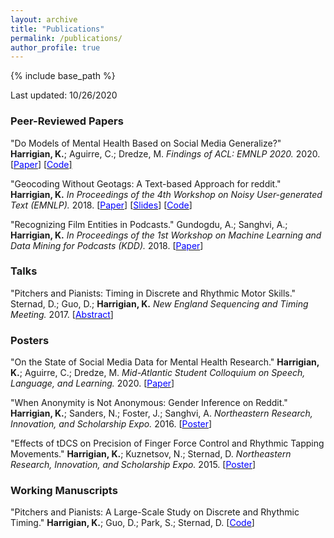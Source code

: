 ```yaml
---
layout: archive
title: "Publications"
permalink: /publications/
author_profile: true
---
```


{% include base_path %}

Last updated: 10/26/2020

### Peer-Reviewed Papers
  
   "Do Models of Mental Health Based on Social Media Generalize?" **Harrigian, K.**; Aguirre, C.; Dredze, M. *Findings of ACL: EMNLP 2020.* 2020. [[<span style="color:blue">Paper</span>]](http://www.cs.jhu.edu/~mdredze/publications/2020_emnlp_mental_health_domain_transfer.pdf) [[<span style="color:blue">Code</span>]](https://github.com/kharrigian/emnlp-2020-mental-health-generalization) 

   "Geocoding Without Geotags: A Text-based Approach for reddit." **Harrigian, K.** *In Proceedings of the 4th Workshop on Noisy User-generated Text (EMNLP).* 2018. [[<span style="color:blue">Paper</span>](http://aclweb.org/anthology/W18-6103)] [[<span style="color:blue">Slides</span>](https://kharrigian.github.io/files/WNUT_Talk.pdf)] [[<span style="color:blue">Code</span>](https://github.com/kharrigian/smgeo)]

   "Recognizing Film Entities in Podcasts." Gundogdu, A.; Sanghvi, A.; **Harrigian, K.** *In Proceedings of the 1st Workshop on Machine Learning and Data Mining for Podcasts (KDD).* 2018. [[<span style="color:blue">Paper</span>](https://arxiv.org/abs/1809.08711)]
### Talks

   "Pitchers and Pianists: Timing in Discrete and Rhythmic Motor Skills." Sternad, D.; Guo, D.; **Harrigian, K.** *New England Sequencing and Timing Meeting.* 2017. [[<span style="color:blue">Abstract</span>](https://musicdynamicslab.uconn.edu/wp-content/uploads/sites/433/2017/01/NEST17_Schedule.pdf)]
### Posters

   "On the State of Social Media Data for Mental Health Research." **Harrigian, K.**; Aguirre, C.; Dredze, M. *Mid-Atlantic Student Colloquium on Speech, Language, and Learning.* 2020. [[<span style="color:blue">Paper</span>](https://github.com/kharrigian/mental-health-datasets/blob/master/reference/OnTheStateOfSocialMediaDataForMentalHealth.pdf)]

   "When Anonymity is Not Anonymous: Gender Inference on Reddit." **Harrigian, K.**; Sanders, N.; Foster, J.; Sanghvi, A. *Northeastern Research, Innovation, and Scholarship Expo.* 2016. [[<span style="color:blue">Poster</span>](https://www.northeastern.edu/rise/presentations/when-anonymity-is-not-anonymous-gender-inference-on-reddit/)]

   "Effects of tDCS on Precision of Finger Force Control and Rhythmic Tapping Movements." **Harrigian, K.**; Kuznetsov, N.; Sternad, D. *Northeastern Research, Innovation, and Scholarship Expo.* 2015. [[<span style="color:blue">Poster</span>](https://www.researchgate.net/publication/281032251_Effects_of_tDCS_on_Precision_of_Finger_Force_Control_and_Rhythmic_Tapping_Movements)]
### Working Manuscripts

   "Pitchers and Pianists: A Large-Scale Study on Discrete and Rhythmic Timing." **Harrigian, K.**; Guo, D.; Park, S.; Sternad, D. [[<span style="color:blue">Code</span>](https://github.com/kharrigian/pitchers-and-pianists)]
